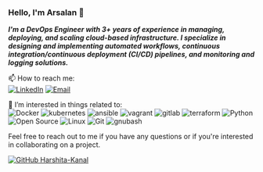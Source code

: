 ### Hello, I'm Arsalan 👋

*__I'm a DevOps Engineer with 3+ years of experience in managing, deploying, and scaling cloud-based infrastructure. I specialize in designing and implementing automated workflows, continuous integration/continuous deployment (CI/CD) pipelines, and monitoring and logging solutions.__*<br>

📫 How to reach me:<br>
[![LinkedIn](https://img.shields.io/badge/-LinkedIn-f1c40f?style=flat-square&logo=LinkedIn&logoColor=fff)](https://www.linkedin.com/in/arsalanse/)
[![Email](https://img.shields.io/badge/-Gmail-f1c40f?style=flat-square&logo=Gmail&logoColor=fff)](mailto:arsalan.sefidgar@gmail.com)

🎉 I’m interested in things related to:<br>
![Docker](https://img.shields.io/badge/-Docker-34495e?style=flat-square&logo=Docker&logoColor=fff)
![kubernetes](https://img.shields.io/badge/-Kubernetes-34495e?style=flat-square&logo=kubernetes&logoColor=fff)
![ansible](https://img.shields.io/badge/-Ansible-34495e?style=flat-square&logo=ansible&logoColor=fff)
![vagrant](https://img.shields.io/badge/-Vagrant-34495e?style=flat-square&logo=vagrant&logoColor=fff)
![gitlab](https://img.shields.io/badge/-Gitlab-34495e?style=flat-square&logo=gitlab&logoColor=fff)
![terraform](https://img.shields.io/badge/-Terraform-34495e?style=flat-square&logo=terraform&logoColor=fff)
![Python](https://img.shields.io/badge/-Python-34495e?style=flat-square&logo=Python&logoColor=fff)
![Open Source](https://img.shields.io/badge/-Open%20Source-34495e?style=flat-square&logo=Open%20Source%20Initiative&logoColor=fff)
![Linux](https://img.shields.io/badge/-Linux-34495e?style=flat-square&logo=Linux&logoColor=fff)
![Git](https://img.shields.io/badge/-Git-34495e?style=flat-square&logo=Git&logoColor=fff)
![gnubash](https://img.shields.io/badge/-bash-34495e?style=flat-square&logo=gnubash&logoColor=fff)

Feel free to reach out to me if you have any questions or if you're interested in collaborating on a project.

<!-- (![My github stats](https://github-readme-stats.vercel.app/api?username=arsalanses&count_private=true&hide=stars,issues&show_icons=true)<br> -->
[![GitHub Harshita-Kanal](https://img.shields.io/github/followers/arsalanses?label=follow&style=social)](https://github.com/arsalanses)
